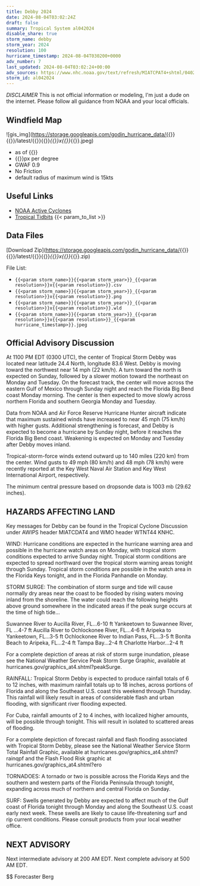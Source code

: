 ```yaml
---
title: Debby 2024
date: 2024-08-04T03:02:24Z
draft: false
summary: Tropical System al042024
disable_share: true
storm_name: debby
storm_year: 2024
resolution: 100
hurricane_timestamp: 2024-08-04T030200+0000
adv_number: 7
last_updated: 2024-08-04T03:02:24+00:00
adv_sources: https://www.nhc.noaa.gov/text/refresh/MIATCPAT4+shtml/040249.shtml;https://www.nhc.noaa.gov/refresh/graphics_at4+shtml/214546.shtml?cone
storm_id: al042024
---
```

*DISCLAIMER* This is not official information or modeling, I'm just a dude on the internet.  Please follow all guidance from NOAA and your local officials.

## Windfield Map
![gis_img](https://storage.googleapis.com/godin_hurricane_data/{{<param storm_name>}}{{<param storm_year>}}/latest/{{<param storm_name>}}{{<param storm_year>}}_{{<param resolution>}}x{{<param resolution>}}_{{<param hurricane_timestamp>}}.jpeg)

- as of {{<param last_updated>}}
- {{<param resolution>}}px per degree
- GWAF 0.9
- No Friction
- default radius of maximum wind is 15kts

## Useful Links
- [NOAA Active Cyclones](https://www.nhc.noaa.gov/)
- [Tropical Tidbits](https://www.tropicaltidbits.com/storminfo/)
{{< param_to_list >}}

## Data Files
[Download Zip](https://storage.googleapis.com/godin_hurricane_data/{{<param storm_name>}}{{<param storm_year>}}/latest/{{<param storm_name>}}{{<param storm_year>}}_{{<param resolution>}}x{{<param resolution>}}_{{<param hurricane_timestamp>}}.zip)

File List:
- `{{<param storm_name>}}{{<param storm_year>}}_{{<param resolution>}}x{{<param resolution>}}.csv`
- `{{<param storm_name>}}{{<param storm_year>}}_{{<param resolution>}}x{{<param resolution>}}.png`
- `{{<param storm_name>}}{{<param storm_year>}}_{{<param resolution>}}x{{<param resolution>}}.wld`
- `{{<param storm_name>}}{{<param storm_year>}}_{{<param resolution>}}x{{<param resolution>}}_{{<param hurricane_timestamp>}}.jpeg`


## Official Advisory Discussion
At 1100 PM EDT (0300 UTC), the center of Tropical Storm Debby was
located near latitude 24.4 North, longitude 83.6 West.  Debby is
moving toward the northwest near 14 mph (22 km/h).  A turn toward 
the north is expected on Sunday, followed by a slower motion toward 
the northeast on Monday and Tuesday.  On the forecast track, the 
center will move across the eastern Gulf of Mexico through Sunday 
night and reach the Florida Big Bend coast Monday morning.  The 
center is then expected to move slowly across northern Florida and 
southern Georgia Monday and Tuesday.
 
Data from NOAA and Air Force Reserve Hurricane Hunter aircraft 
indicate that maximum sustained winds have increased to near 45 mph 
(75 km/h) with higher gusts.  Additional strengthening is forecast, 
and Debby is expected to become a hurricane by Sunday night, before 
it reaches the Florida Big Bend coast.  Weakening is expected on 
Monday and Tuesday after Debby moves inland. 
 
Tropical-storm-force winds extend outward up to 140 miles (220 km)
from the center.  Wind gusts to 49 mph (80 km/h) and 48 mph (78 
km/h) were recently reported at the Key West Naval Air Station and 
Key West International Airport, respectively.
 
The minimum central pressure based on dropsonde data is 1003 mb 
(29.62 inches).
 
 
HAZARDS AFFECTING LAND
----------------------
Key messages for Debby can be found in the Tropical Cyclone
Discussion under AWIPS header MIATCDAT4 and WMO header WTNT44 KNHC.
 
WIND: Hurricane conditions are expected in the hurricane warning
area and possible in the hurricane watch areas on Monday, with
tropical storm conditions expected to arrive Sunday night.
Tropical storm conditions are expected to spread northward over the
tropical storm warning areas tonight through Sunday. Tropical storm
conditions are possible in the watch area in the Florida Keys
tonight, and in the Florida Panhandle on Monday.
 
STORM SURGE: The combination of storm surge and tide will cause
normally dry areas near the coast to be flooded by rising waters
moving inland from the shoreline. The water could reach the
following heights above ground somewhere in the indicated areas if
the peak surge occurs at the time of high tide...
 
Suwannee River to Aucilla River, FL...6-10 ft
Yankeetown to Suwannee River, FL ...4-7 ft
Aucilla River to Ochlockonee River, FL...4-6 ft
Aripeka to Yankeetown, FL...3-5 ft
Ochlockonee River to Indian Pass, FL...3-5 ft
Bonita Beach to Aripeka, FL...2-4 ft
Tampa Bay...2-4 ft
Charlotte Harbor...2-4 ft
 
For a complete depiction of areas at risk of storm surge inundation,
please see the National Weather Service Peak Storm Surge Graphic,
available at hurricanes.gov/graphics_at4.shtml?peakSurge.
 
RAINFALL: Tropical Storm Debby is expected to produce rainfall
totals of 6 to 12 inches, with maximum rainfall totals up to 18
inches, across portions of Florida and along the Southeast U.S.
coast this weekend through Thursday. This rainfall will likely
result in areas of considerable flash and urban flooding, with
significant river flooding expected.
 
For Cuba, rainfall amounts of 2 to 4 inches, with localized higher
amounts, will be possible through tonight. This will result in
isolated to scattered areas of flooding.
 
For a complete depiction of forecast rainfall and flash flooding
associated with Tropical Storm Debby, please see the National
Weather Service Storm Total Rainfall Graphic, available at
hurricanes.gov/graphics_at4.shtml?rainqpf and the Flash Flood Risk
graphic at hurricanes.gov/graphics_at4.shtml?ero
 
TORNADOES: A tornado or two is possible across the Florida Keys and 
the southern and western parts of the Florida Peninsula through 
tonight, expanding across much of northern and central Florida on 
Sunday.
 
SURF:  Swells generated by Debby are expected to affect much of the
Gulf coast of Florida tonight through Monday and along the Southeast
U.S. coast early next week. These swells are likely to cause
life-threatening surf and rip current conditions. Please
consult products from your local weather office.
 
 
NEXT ADVISORY
-------------
Next intermediate advisory at 200 AM EDT.
Next complete advisory at 500 AM EDT.
 
$$
Forecaster Berg
